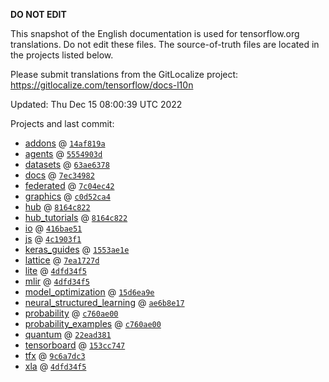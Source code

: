 __DO NOT EDIT__

This snapshot of the English documentation is used for tensorflow.org
translations. Do not edit these files. The source-of-truth files are located in
the projects listed below.

Please submit translations from the GitLocalize project: https://gitlocalize.com/tensorflow/docs-l10n

Updated: Thu Dec 15 08:00:39 UTC 2022

Projects and last commit:

- [addons](https://github.com/tensorflow/addons/tree/master/docs) @ <a href='https://github.com/tensorflow/addons/commit/14af819a7dbbb857c6a210dcaa38120d1c55e312'><code>14af819a</code></a>
- [agents](https://github.com/tensorflow/agents/tree/master/docs) @ <a href='https://github.com/tensorflow/agents/commit/5554903d43167b87933baac5a7b9f83ebc80e57f'><code>5554903d</code></a>
- [datasets](https://github.com/tensorflow/datasets/tree/master/docs) @ <a href='https://github.com/tensorflow/datasets/commit/63ae6378f8315617806f97aed092c45e5928a6e5'><code>63ae6378</code></a>
- [docs](https://github.com/tensorflow/docs/tree/master/site/en) @ <a href='https://github.com/tensorflow/docs/commit/7ec3498211be67edf739754575ee4745c05b95ef'><code>7ec34982</code></a>
- [federated](https://github.com/tensorflow/federated/tree/main/docs) @ <a href='https://github.com/tensorflow/federated/commit/7c04ec42b13261e9e68780c66c603f073e39eb99'><code>7c04ec42</code></a>
- [graphics](https://github.com/tensorflow/graphics/tree/master/tensorflow_graphics/g3doc) @ <a href='https://github.com/tensorflow/graphics/commit/c0d52ca4e872febf79701b1357181b5ba7597cd7'><code>c0d52ca4</code></a>
- [hub](https://github.com/tensorflow/hub/tree/master/docs) @ <a href='https://github.com/tensorflow/hub/commit/8164c82203e6db6fe4723d96176458d30319f141'><code>8164c822</code></a>
- [hub_tutorials](https://github.com/tensorflow/hub/tree/master/examples/colab) @ <a href='https://github.com/tensorflow/hub/commit/8164c82203e6db6fe4723d96176458d30319f141'><code>8164c822</code></a>
- [io](https://github.com/tensorflow/io/tree/master/docs) @ <a href='https://github.com/tensorflow/io/commit/416bae51bc5bf5caf38f995983d4f277faa1dd9a'><code>416bae51</code></a>
- [js](https://github.com/tensorflow/tfjs-website/tree/master/docs) @ <a href='https://github.com/tensorflow/tfjs-website/commit/4c1903f11ea67457d4297cb9b8870491f6a67c9d'><code>4c1903f1</code></a>
- [keras_guides](https://github.com/tensorflow/docs/tree/snapshot-keras/site/en/guide/keras) @ <a href='https://github.com/tensorflow/docs/commit/1553ae1e4a149be71703e2ee60173b3d1e0e8c00'><code>1553ae1e</code></a>
- [lattice](https://github.com/tensorflow/lattice/tree/master/docs) @ <a href='https://github.com/tensorflow/lattice/commit/7ea1727de1e0309eb324296bc445e0bf5c5c6d74'><code>7ea1727d</code></a>
- [lite](https://github.com/tensorflow/tensorflow/tree/master/tensorflow/lite/g3doc) @ <a href='https://github.com/tensorflow/tensorflow/commit/4dfd34f548a54535827c69533808d58620bb5777'><code>4dfd34f5</code></a>
- [mlir](https://github.com/tensorflow/tensorflow/tree/master/tensorflow/compiler/mlir/g3doc) @ <a href='https://github.com/tensorflow/tensorflow/commit/4dfd34f548a54535827c69533808d58620bb5777'><code>4dfd34f5</code></a>
- [model_optimization](https://github.com/tensorflow/model-optimization/tree/master/tensorflow_model_optimization/g3doc) @ <a href='https://github.com/tensorflow/model-optimization/commit/15d6ea9e99c346d4f04983a6501f44b2732ebb50'><code>15d6ea9e</code></a>
- [neural_structured_learning](https://github.com/tensorflow/neural-structured-learning/tree/master/g3doc) @ <a href='https://github.com/tensorflow/neural-structured-learning/commit/ae6b8e1753109b6b92a6037555bee6c1b30aaebb'><code>ae6b8e17</code></a>
- [probability](https://github.com/tensorflow/probability/tree/main/tensorflow_probability/g3doc) @ <a href='https://github.com/tensorflow/probability/commit/c760ae00fc5604b090e820bea1d3383e39b3784f'><code>c760ae00</code></a>
- [probability_examples](https://github.com/tensorflow/probability/tree/main/tensorflow_probability/examples/jupyter_notebooks) @ <a href='https://github.com/tensorflow/probability/commit/c760ae00fc5604b090e820bea1d3383e39b3784f'><code>c760ae00</code></a>
- [quantum](https://github.com/tensorflow/quantum/tree/master/docs) @ <a href='https://github.com/tensorflow/quantum/commit/22ead381acb6446d11b4be17e03d8a57fe59a429'><code>22ead381</code></a>
- [tensorboard](https://github.com/tensorflow/tensorboard/tree/master/docs) @ <a href='https://github.com/tensorflow/tensorboard/commit/153cc747fdbeca3545c81947d4880d139a185c52'><code>153cc747</code></a>
- [tfx](https://github.com/tensorflow/tfx/tree/master/docs) @ <a href='https://github.com/tensorflow/tfx/commit/9c6a7dc3319294958b6f26133dbaa8f08564f151'><code>9c6a7dc3</code></a>
- [xla](https://github.com/tensorflow/tensorflow/tree/master/tensorflow/compiler/xla/g3doc) @ <a href='https://github.com/tensorflow/tensorflow/commit/4dfd34f548a54535827c69533808d58620bb5777'><code>4dfd34f5</code></a>

